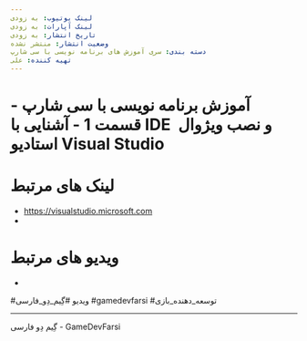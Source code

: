 ```yaml
---
لینک یوتیوب: به زودی
لینک آپارات: به زودی
تاریخ انتشار: به زودی
وضعیت انتشار: منتشر نشده
دسته بندی: سری آموزش های برنامه نویسی با سی شارپ
تهیه کننده: علی
---
```


# آموزش برنامه نویسی با سی شارپ - قسمت 1 - آشنایی با IDE  و نصب ویژوال استادیو Visual Studio

 
# لینک های مرتبط
- https://visualstudio.microsoft.com
- 

# ویدیو های مرتبط
-

#ویدیو #گِیم_دِو_فارسی #gamedevfarsi #توسعه_دهنده_بازی 



---
گِیم دِو فارسی - GameDevFarsi

